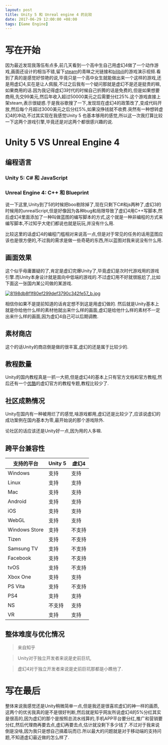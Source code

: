```yaml
---
layout: post
title: Unity 5 和 Unreal engine 4 的比较
date: 2017-06-29 12:00:00 +08:00
tags: [Game Engine]
---
```


# 写在开始
因为最近发现我落伍有点多,前几天看到一个高中生自己用虚幻4做了一个动作游戏,画面还设计的相当不错,留下[steam](http://steamcommunity.com/sharedfiles/filedetails/?id=910748212&searchtext=ForestSecret)的青睐之光链接和[bilibili](http://www.bilibili.com/video/av10087544/)的游戏演示视频.看到了真的是感觉好惊艳的说,毕竟只是一个高中女生就能做出来一个这样的游戏,还是用虚幻4,实在是让人佩服,不过之后我有一个疑问那就是虚幻不是还是挺贵的嘛,如果商用的话.因为我记得虚幻3时代的时候自己折腾的话是免费的,但是如果想要商用,先交99美元,然后年收入超过50000美元之后需要分红25%.这个游戏直接上架steam,表示很疑惑.于是我谷歌搜了一下,发现现在虚幻4的政策改了,变成代码开放,然后每个月超过3000美元之后分红5%,如果没挣钱就不收费.突然有一种想转虚幻4的冲动,不过其实现在我感觉Unity 5 也基本够用的感觉,所以这一次我打算比较一下这两个游戏引擎,毕竟还是对这两个都很感兴趣的说.
# Unity 5 VS Unreal Engine 4
## 编程语言
### Unity 5: C# 和 JavaScript
### Unreal Engine 4: C++ 和 Blueprint
说一下这里,Unity到了5的时候把boo剔除掉了,现在只剩下C#和js两种了,虚幻3的时候用的unrealScript,但是好像因为各种bug和局限导致了虚幻4用C++写脚本,然后虚幻4里面添加了一种叫做蓝图的编写脚本的方式,这个就是一种非编程的方式来编写脚本,不过知乎大佬们都说也就是玩玩,并没有什么用.

比较这里的话虚幻4的编程门槛相对来说高一点,但是对于常见的任务的话用蓝图应该也是很方便的,不过我的需求是做一些奇葩的东西,所以蓝图对我来说没有什么用.

## 画面效果
这个似乎毋庸置疑的了,肯定是虚幻完爆Unity了,毕竟虚幻是次时代游戏用的游戏引擎.而Unity本身设计就是面向中低端的游戏的.不过虚幻用不好就很尴尬了,比如下面这一张国内某公司做的某游戏.

[![8198db8f1f80ef299def3790c342fe57_b.jpg](https://i.loli.net/2018/12/04/5c05d9b622093.jpg)](https://i.loli.net/2018/12/04/5c05d9b622093.jpg)

相信你如果不是提前知道的话肯定想不到这是用虚幻做的.
然后就是Unity基本上就是你给他什么样的素材他就出来什么样的画面,虚幻是给他什么样的素材不一定出来什么样的画面,因为虚幻4自己可以后期调教.
## 素材商店
这个的话Unity的商店倒是做的很丰富,虚幻的还是属于比较少的.
## 教程数量
Unity的国内教程真是一抓一大把,但是虚幻4的基本上只有官方文档和官方教程,然后还有一个[优酷](http://i.youku.com/unrealengine?spm=a2hzp.8244740.0.0)的虚幻官方的教程专题,教程比较少了.
## 社区成熟情况
Unity在国内有一种被用烂了的感觉,啥游戏都用,虚幻还是比较少了,应该说虚幻的成功案例在国内基本为零,最开始说的那个游戏除外.

论社区的话应该还是Unity好一点,因为用的人多嘛.
## 跨平台兼容性

|支持的平台|Unity 5|虚幻4|
|--------|--------|----|
|Windows|支持|支持|
|Linux|支持|支持|
|Mac|支持|支持|
|Android|支持|支持|
|iOS|支持|支持|
|WebGL|支持|支持|
|Windows Store|支持|不支持|
|Tizen|支持|不支持|
|Samsung TV|支持|不支持|
|Facebook|支持|不支持|
|tvOS|支持|不支持|
|Xbox One|支持|支持|
|PS Vita|支持|不支持|
|PS4|支持|支持|
|NS|不支持|支持|
|VR|支持|支持|

## 整体难度与优化情况
> 来自知乎

> Unity对于独立开发者来说是史前巨坑,

> 虚幻4对于独立开发者来说是史前巨坑那都是小瞧他了.

# 写在最后
整体来说我感觉还是Unity稍微简单一点,但是我还是很喜欢虚幻的神一样的画质,这两个的优劣我真的是不是很好判断,然后就是知乎网友所说虚幻4的5%分红其实是很高的,因为虚幻的那个是按照总流水线算的,手机APP平台要分红,推广和营销要分红,然后代理商再要去点,虚幻再要去点,估计就没剩下多少钱了.不过对于我来说倒是没啥,因为我只是想自己搞着玩而已.所以最大的问题就是对于移动端的支持问题,不知道虚幻最近做的怎么样了.
